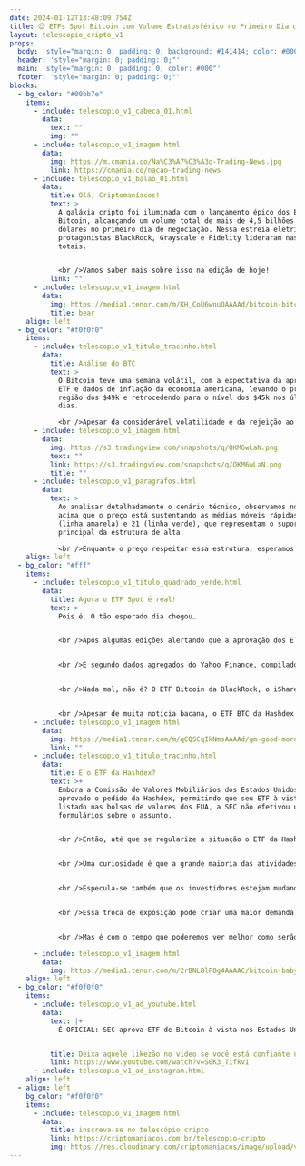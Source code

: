 ```yaml
---
date: 2024-01-12T13:48:09.754Z
title: 😍 ETFs Spot Bitcoin com Volume Estratosférico no Primeiro Dia de Negociação 😍
layout: telescopio_cripto_v1
props:
  body: 'style="margin: 0; padding: 0; background: #141414; color: #000"'
  header: 'style="margin: 0; padding: 0;"'
  main: 'style="margin: 0; padding: 0; color: #000"'
  footer: 'style="margin: 0; padding: 0;"'
blocks:
  - bg_color: "#00bb7e"
    items:
      - include: telescopio_v1_cabeca_01.html
        data:
          text: ""
          img: ""
      - include: telescopio_v1_imagem.html
        data:
          img: https://m.cmania.co/Na%C3%A7%C3%A3o-Trading-News.jpg
          link: https://cmania.co/nacao-trading-news
      - include: telescopio_v1_balao_01.html
        data:
          title: Olá, Criptomaníacos!
          text: >
            A galáxia cripto foi iluminada com o lançamento épico dos ETFs Spot
            Bitcoin, alcançando um volume total de mais de 4,5 bilhões de
            dólares no primeiro dia de negociação. Nessa estreia eletrizante, os
            protagonistas BlackRock, Grayscale e Fidelity lideraram nas somas
            totais. 


            <br />Vamos saber mais sobre isso na edição de hoje!
          link: ""
      - include: telescopio_v1_imagem.html
        data:
          img: https://media1.tenor.com/m/KH_CoU6wnuQAAAAd/bitcoin-bitcoin-baby.gif
          title: bear
    align: left
  - bg_color: "#f0f0f0"
    items:
      - include: telescopio_v1_titulo_tracinho.html
        data:
          title: Análise do BTC
          text: >
            O Bitcoin teve uma semana volátil, com a expectativa da aprovação do
            ETF e dados de inflação da economia americana, levando o preço à
            região dos $49k e retrocedendo para o nível dos $45k nos últimos
            dias.

            <br />Apesar da considerável volatilidade e da rejeição ao rompimento dos $49k, o preço continua mantendo a tendência de alta em todos os tempos gráficos. Até o momento, qualquer correção é saudável e pode potencialmente resultar na continuação do movimento ascendente.
      - include: telescopio_v1_imagem.html
        data:
          img: https://s3.tradingview.com/snapshots/q/QKM6wLaN.png
          text: ""
          link: https://s3.tradingview.com/snapshots/q/QKM6wLaN.png
          title: ""
      - include: telescopio_v1_paragrafos.html
        data:
          text: >
            Ao analisar detalhadamente o cenário técnico, observamos no gráfico
            acima que o preço está sustentando as médias móveis rápidas de 9
            (linha amarela) e 21 (linha verde), que representam o suporte
            principal da estrutura de alta.

            <br />Enquanto o preço respeitar essa estrutura, esperamos a continuidade do movimento em direção aos alvos marcados pela linha verde. Vale ressaltar que só esperamos por correções mais significativas apenas se o preço perder o ponto de gatilho identificado pela linha rosa no gráfico.
    align: left
  - bg_color: "#fff"
    items:
      - include: telescopio_v1_titulo_quadrado_verde.html
        data:
          title: Agora o ETF Spot é real!
          text: >
            Pois é. O tão esperado dia chegou…


            <br />Após algumas edições alertando que a aprovação dos ETFs de Bitcoin à vista estavam batendo à porta, enfim podemos dizer que eles são realidade. 


            <br />E segundo dados agregados do Yahoo Finance, compilados pela Cointelegraph, observa-se que o volume total dos novos 10 ETFs de Bitcoin à vista ultrapassou a marca de $4,5 bilhões no primeiro dia de negociação.


            <br />Nada mal, não é? O ETF Bitcoin da BlackRock, o iShares Bitcoin Trust (IBIT), foi a estrela principal entre os novos fundos, movimentando um pouco mais de $1 bilhão em volume.


            <br />Apesar de muita notícia bacana, o ETF BTC da Hashdex não deu o ar da graça no dia 11 de janeiro. 
      - include: telescopio_v1_imagem.html
        data:
          img: https://media1.tenor.com/m/qCQSCqIkNmsAAAAd/gm-good-morning.gif
          link: ""
      - include: telescopio_v1_titulo_tracinho.html
        data:
          title: E o ETF da Hashdex?
          text: >+
            Embora a Comissão de Valores Mobiliários dos Estados Unidos tenha
            aprovado o pedido da Hashdex, permitindo que seu ETF à vista fosse
            listado nas bolsas de valores dos EUA, a SEC não efetivou um dos
            formulários sobre o assunto. 


            <br />Então, até que se regularize a situação o ETF da Hashdex continua sendo negociado apenas como um ETF baseado em futuros. A empresa também emitiu um comunicado corrigido, observando que o fundo ainda não possui nenhum Bitcoin à vista em seu portfólio. Mais isso é temporário e será solucionado em breve.


            <br />Uma curiosidade é que a grande maioria das atividades de negociação do GBTC (Grayscale) consistia em vendas, à medida que os investidores migraram para produtos mais novos e com taxas mais baixas, como os ETFs da BlackRock e da Fidelity. 


            <br />Especula-se também que os investidores estejam mudando a exposição ao Bitcoin baseada em futuros para uma exposição à vista, que é mais acessível e menos volátil.


            <br />Essa troca de exposição pode criar uma maior demanda e assim alguns bilhões em compras do principal ativo do mercado. 


            <br />Mas é com o tempo que poderemos ver melhor como serão os fluxos destes fundos à vista. O espetáculo continua, e o cosmos cripto aguarda novos desenvolvimentos empolgantes. 🚀🌌

      - include: telescopio_v1_imagem.html
        data:
          img: https://media1.tenor.com/m/2rBNLBlPOg4AAAAC/bitcoin-baby-bitcoin.gif
    align: left
  - bg_color: "#f0f0f0"
    items:
      - include: telescopio_v1_ad_youtube.html
        data:
          text: |+
            É OFICIAL: SEC aprova ETF de Bitcoin à vista nos Estados Unidos! 


          title: Deixa aquele likezão no vídeo se você está confiante no BTC!
          link: https://www.youtube.com/watch?v=S0K3_TifkvI
      - include: telescopio_v1_ad_instagram.html
    align: left
  - align: left
    bg_color: "#f0f0f0"
    items:
      - include: telescopio_v1_imagem.html
        data:
          title: inscreva-se no telescópio cripto
          link: https://criptomaniacos.com.br/telescopio-cripto
          img: https://res.cloudinary.com/criptomaniacos/image/upload/v1662133224/telescopio/inscreva-se-telescopio.png
---
```

